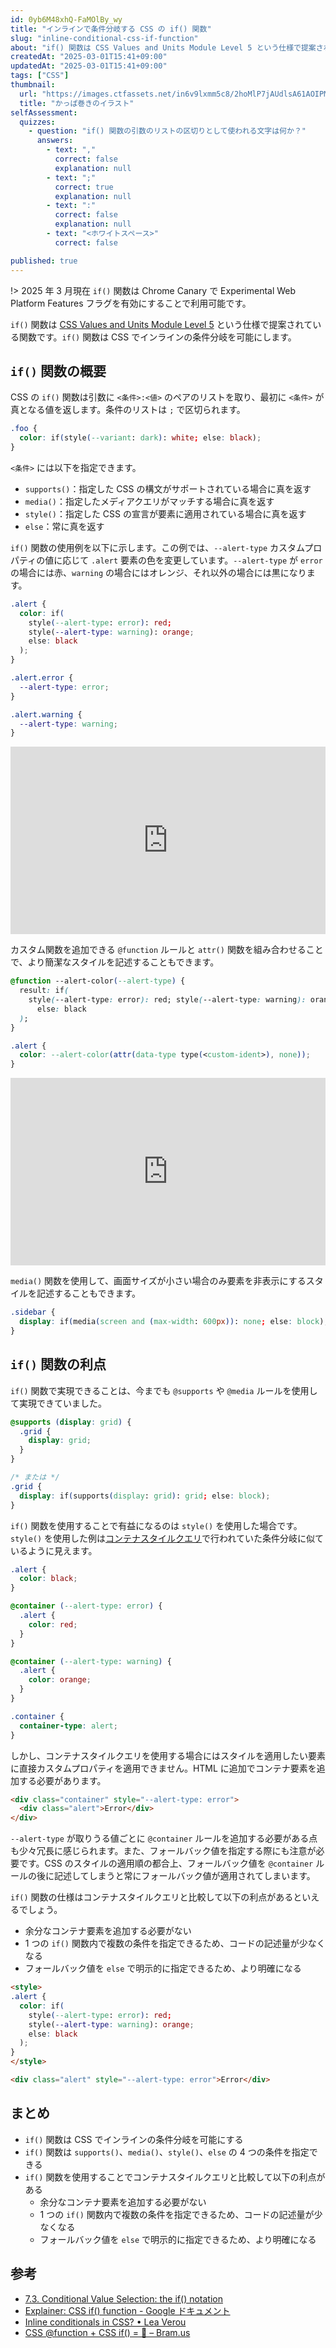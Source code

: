 ```yaml
---
id: 0yb6M48xhQ-FaMOlBy_wy
title: "インラインで条件分岐する CSS の if() 関数"
slug: "inline-conditional-css-if-function"
about: "if() 関数は CSS Values and Units Module Level 5 という仕様で提案されている関数です。if() 関数は CSS でインラインの条件分岐を可能にします。"
createdAt: "2025-03-01T15:41+09:00"
updatedAt: "2025-03-01T15:41+09:00"
tags: ["CSS"]
thumbnail:
  url: "https://images.ctfassets.net/in6v9lxmm5c8/2hoMlP7jAUdlsA61AOIPMk/af4d13ee23c92d7e5b4b431e0c67e797/kappamaki_sushi_21468-768x670.png"
  title: "かっぱ巻きのイラスト"
selfAssessment:
  quizzes:
    - question: "if() 関数の引数のリストの区切りとして使われる文字は何か？"
      answers:
        - text: ","
          correct: false
          explanation: null
        - text: ";"
          correct: true
          explanation: null
        - text: ":"
          correct: false
          explanation: null
        - text: "<ホワイトスペース>"
          correct: false

published: true
---
```


!> 2025 年 3 月現在 `if()` 関数は Chrome Canary で Experimental Web Platform Features フラグを有効にすることで利用可能です。

`if()` 関数は [CSS Values and Units Module Level 5](https://drafts.csswg.org/css-values-5) という仕様で提案されている関数です。`if()` 関数は CSS でインラインの条件分岐を可能にします。

## `if()` 関数の概要

CSS の `if()` 関数は引数に `<条件>:<値>` のペアのリストを取り、最初に `<条件>` が真となる値を返します。条件のリストは `;` で区切られます。

```css
.foo {
  color: if(style(--variant: dark): white; else: black);
}
```

`<条件>` には以下を指定できます。

- `supports()`：指定した CSS の構文がサポートされている場合に真を返す
- `media()`：指定したメディアクエリがマッチする場合に真を返す
- `style()`：指定した CSS の宣言が要素に適用されている場合に真を返す
- `else`：常に真を返す

`if()` 関数の使用例を以下に示します。この例では、`--alert-type` カスタムプロパティの値に応じて `.alert` 要素の色を変更しています。`--alert-type` が `error` の場合には赤、`warning` の場合にはオレンジ、それ以外の場合には黒になります。

```css
.alert {
  color: if(
    style(--alert-type: error): red; 
    style(--alert-type: warning): orange;
    else: black
  );
}

.alert.error {
  --alert-type: error;
}

.alert.warning {
  --alert-type: warning;
}
```

<iframe height="300" style="width: 100%;" scrolling="no" title="Untitled" src="https://codepen.io/azukiazusa1/embed/raNjYby?default-tab=css%2Cresult" frameborder="no" loading="lazy" allowtransparency="true" allowfullscreen="true">
  See the Pen <a href="https://codepen.io/azukiazusa1/pen/raNjYby">
  Untitled</a> by azukiazusa1 (<a href="https://codepen.io/azukiazusa1">@azukiazusa1</a>)
  on <a href="https://codepen.io">CodePen</a>.
</iframe>

カスタム関数を追加できる `@function` ルールと `attr()` 関数を組み合わせることで、より簡潔なスタイルを記述することもできます。

```css
@function --alert-color(--alert-type) {
  result: if(
    style(--alert-type: error): red; style(--alert-type: warning): orange;
      else: black
  );
}

.alert {
  color: --alert-color(attr(data-type type(<custom-ident>), none));
}
```

<iframe height="300" style="width: 100%;" scrolling="no" title="Untitled" src="https://codepen.io/azukiazusa1/embed/gbOgorV?default-tab=css%2Cresult" frameborder="no" loading="lazy" allowtransparency="true" allowfullscreen="true">
  See the Pen <a href="https://codepen.io/azukiazusa1/pen/gbOgorV">
  Untitled</a> by azukiazusa1 (<a href="https://codepen.io/azukiazusa1">@azukiazusa1</a>)
  on <a href="https://codepen.io">CodePen</a>.
</iframe>


`media()` 関数を使用して、画面サイズが小さい場合のみ要素を非表示にするスタイルを記述することもできます。

```css
.sidebar {
  display: if(media(screen and (max-width: 600px)): none; else: block);
}
```

## `if()` 関数の利点

`if()` 関数で実現できることは、今までも `@supports` や `@media` ルールを使用して実現できていました。

```css
@supports (display: grid) {
  .grid {
    display: grid;
  }
}

/* または */
.grid {
  display: if(supports(display: grid): grid; else: block);
}
```

`if()` 関数を使用することで有益になるのは `style()` を使用した場合です。`style()` を使用した例は[コンテナスタイルクエリ](https://developer.mozilla.org/ja/docs/Web/CSS/CSS_containment/Container_size_and_style_queries#%E3%82%B3%E3%83%B3%E3%83%86%E3%83%8A%E3%83%BC%E3%82%B9%E3%82%BF%E3%82%A4%E3%83%AB%E3%82%AF%E3%82%A8%E3%83%AA%E3%83%BC)で行われていた条件分岐に似ているように見えます。

```css
.alert {
  color: black;
}

@container (--alert-type: error) {
  .alert {
    color: red;
  }
}

@container (--alert-type: warning) {
  .alert {
    color: orange;
  }
}

.container {
  container-type: alert;
}
```

しかし、コンテナスタイルクエリを使用する場合にはスタイルを適用したい要素に直接カスタムプロパティを適用できません。HTML に追加でコンテナ要素を追加する必要があります。

```html
<div class="container" style="--alert-type: error">
  <div class="alert">Error</div>
</div>
```

`--alert-type` が取りうる値ごとに `@container` ルールを追加する必要がある点も少々冗長に感じられます。また、フォールバック値を指定する際にも注意が必要です。CSS のスタイルの適用順の都合上、フォールバック値を `@container` ルールの後に記述してしまうと常にフォールバック値が適用されてしまいます。

`if()` 関数の仕様はコンテナスタイルクエリと比較して以下の利点があるといえるでしょう。

- 余分なコンテナ要素を追加する必要がない
- 1 つの `if()` 関数内で複数の条件を指定できるため、コードの記述量が少なくなる
- フォールバック値を `else` で明示的に指定できるため、より明確になる

```html
<style>
.alert {
  color: if(
    style(--alert-type: error): red;
    style(--alert-type: warning): orange;
    else: black
  );
}
</style>

<div class="alert" style="--alert-type: error">Error</div>
```

## まとめ

- `if()` 関数は CSS でインラインの条件分岐を可能にする
- `if()` 関数は `supports()`、`media()`、`style()`、`else` の 4 つの条件を指定できる
- `if()` 関数を使用することでコンテナスタイルクエリと比較して以下の利点がある
  - 余分なコンテナ要素を追加する必要がない
  - 1 つの `if()` 関数内で複数の条件を指定できるため、コードの記述量が少なくなる
  - フォールバック値を `else` で明示的に指定できるため、より明確になる

## 参考

- [7.3. Conditional Value Selection: the if() notation](https://drafts.csswg.org/css-values-5/#if-notation)
- [Explainer: CSS if() function - Google ドキュメント](https://docs.google.com/document/d/1mbHBUR40jUBay7QZxgbjX7qixs5UZXkdL9tVwGvbmt0/edit?tab=t.0)
- [Inline conditionals in CSS? • Lea Verou](https://lea.verou.me/blog/2024/css-conditionals/)
- [CSS @function + CSS if() = 🤯 – Bram.us](https://www.bram.us/2025/02/18/css-at-function-and-css-if/)